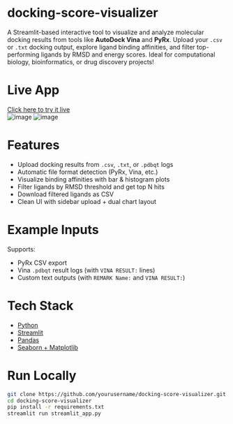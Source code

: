 # docking-score-visualizer
A Streamlit-based interactive tool to visualize and analyze molecular docking results from tools like **AutoDock Vina** and **PyRx**. Upload your `.csv` or `.txt` docking output, explore ligand binding affinities, and filter top-performing ligands by RMSD and energy scores.
Ideal for computational biology, bioinformatics, or drug discovery projects!

# Live App
[Click here to try it live](https://docking-score-visualizer-qsmlctfnr89h4qqmefktdm.streamlit.app/)  
![image](https://github.com/user-attachments/assets/805a5f73-d63a-4132-ba62-ff316370626f)
![image](https://github.com/user-attachments/assets/ad7ba622-3d7a-465b-9734-a4749c9736e8)


# Features
- Upload docking results from `.csv`, `.txt`, or `.pdbqt` logs  
- Automatic file format detection (PyRx, Vina, etc.)
- Visualize binding affinities with bar & histogram plots
- Filter ligands by RMSD threshold and get top N hits
- Download filtered ligands as CSV
- Clean UI with sidebar upload + dual chart layout


# Example Inputs
Supports:
- PyRx CSV export
- Vina `.pdbqt` result logs (with `VINA RESULT:` lines)
- Custom text outputs (with `REMARK Name:` and `VINA RESULT:`)

# Tech Stack
- [Python](https://www.python.org/)
- [Streamlit](https://streamlit.io/)
- [Pandas](https://pandas.pydata.org/)
- [Seaborn + Matplotlib](https://seaborn.pydata.org/)

# Run Locally
```bash
git clone https://github.com/yourusername/docking-score-visualizer.git
cd docking-score-visualizer
pip install -r requirements.txt
streamlit run streamlit_app.py

